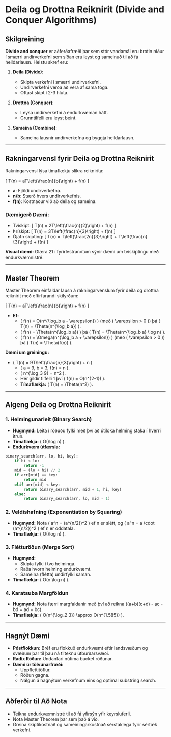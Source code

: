 # Deila og Drottna Reiknirit (Divide and Conquer Algorithms)

## Skilgreining

**Divide and conquer** er aðferðafræði þar sem stór vandamál eru brotin niður í smærri undirverkefni sem síðan eru leyst og sameinuð til að fá heildarlausn. Helstu skref eru:

1. **Deila (Divide)**: 
    - Skipta verkefni í smærri undirverkefni.
    - Undirverkefni verða að vera af sama toga.
    - Oftast skipt í 2-3 hluta.

2. **Drottna (Conquer)**:
    - Leysa undirverkefni á endurkvæman hátt.
    - Grunntilfelli eru leyst beint.

3. **Sameina (Combine)**:
    - Sameina lausnir undirverkefna og byggja heildarlausn.

---

## Rakningarvensl fyrir Deila og Drottna Reiknirit

Rakningarvensl lýsa tímaflækju slíkra reiknirita:

\[ T(n) = aT\left(\frac{n}{b}\right) + f(n) \]

- **a**: Fjöldi undirverkefna.
- **n/b**: Stærð hvers undirverkefnis.
- **f(n)**: Kostnaður við að deila og sameina.

### Dæmigerð Dæmi:
- Tvískipt: \[ T(n) = 2T\left(\frac{n}{2}\right) + f(n) \]
- Þrískipt: \[ T(n) = 3T\left(\frac{n}{3}\right) + f(n) \]
- Ójafn skipting: \[ T(n) = T\left(\frac{2n}{3}\right) + T\left(\frac{n}{3}\right) + f(n) \]

**Visual dæmi:** Glæra 21 í fyrirlestranótum sýnir dæmi um tvískiptingu með endurkvæmnistré.

---

## Master Theorem

Master Theorem einfaldar lausn á rakningarvenslum fyrir deila og drottna reiknirit með eftirfarandi skilyrðum:

\[ T(n) = aT\left(\frac{n}{b}\right) + f(n) \]

- **Ef:**
    - \( f(n) = O(n^{\log_b a - \varepsilon}) \) (með \( \varepsilon > 0 \)) þá \( T(n) = \Theta(n^{\log_b a}) \).
    - \( f(n) = \Theta(n^{\log_b a}) \) þá \( T(n) = \Theta(n^{\log_b a} \log n) \).
    - \( f(n) = \Omega(n^{\log_b a + \varepsilon}) \) (með \( \varepsilon > 0 \)) þá \( T(n) = \Theta(f(n)) \).

**Dæmi um greiningu:**
- \( T(n) = 9T\left(\frac{n}{3}\right) + n \)
    - \( a = 9, b = 3, f(n) = n \).
    - \( n^{\log_3 9} = n^2 \).
    - Hér gildir tilfelli 1 því \( f(n) = O(n^{2-1}) \).
    - **Tímaflækja:** \( T(n) = \Theta(n^2) \).

---

##  Algeng  Deila og Drottna Reiknirit

### 1. Helmingunarleit (Binary Search)
- **Hugmynd:** Leita í röðuðu fylki með því að útiloka helming staka í hverri ítrun.
- **Tímaflækja:** \( O(\log n) \).
- **Endurkvæm útfærsla:**
```python
binary_search(arr, lo, hi, key):
    if hi < lo:
        return -1
    mid = (lo + hi) // 2
    if arr[mid] == key:
        return mid
    elif arr[mid] < key:
        return binary_search(arr, mid + 1, hi, key)
    else:
        return binary_search(arr, lo, mid - 1)
```

### 2. Veldishafning (Exponentiation by Squaring)
- **Hugmynd:** Nota \( a^n = (a^{n/2})^2 \) ef n er slétt, og \( a^n = a \cdot (a^{n/2})^2 \) ef n er oddatala.
- **Tímaflækja:** \( O(\log n) \).

### 3. Flétturöðun (Merge Sort)
- **Hugmynd:**
    - Skipta fylki í tvo helminga.
    - Raða hvorn helming endurkvæmt.
    - Sameina (flétta) undirfylki saman.
- **Tímaflækja:** \( O(n \log n) \).

### 4. Karatsuba Margföldun
- **Hugmynd:** Nota færri margfaldanir með því að reikna \((a+b)(c+d) - ac - bd = ad + bc\).
- **Tímaflækja:** \( O(n^{\log_2 3}) \approx O(n^{1.585}) \).

---

## Hagnýt Dæmi

- **Póstflokkun:** Bréf eru flokkuð endurkvæmt eftir landsvæðum og svæðum þar til þau ná tilteknu útburðarsvæði.
- **Radix Röðun:** Undanfari nútíma bucket röðunar.
- **Dæmi úr tölvunarfræði:**
    - Uppflettitöflur.
    - Röðun gagna.
    - Nálgun á hagnýtum verkefnum eins og optimal substring search.

---

## Aðferðir til Að Nota

- Teikna endurkvæmnistré til að fá yfirsýn yfir keyrsluferli.
- Nota Master Theorem þar sem það á við.
- Greina skiptikostnað og sameiningarkostnað sérstaklega fyrir sértæk verkefni.
